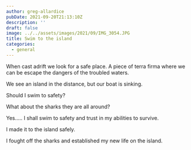 ```yaml
---
author: greg-allardice
pubDate: 2021-09-20T21:13:10Z
description: ''
draft: false
image: ../../assets/images/2021/09/IMG_3054.JPG
title: Swim to the island
categories:
  - general
---
```


When cast adrift we look for a safe place. A piece of terra firma where we can be escape the dangers of the troubled waters.

We see an island in the distance, but our boat is sinking.

Should I swim to safety?

What about the sharks they are all around?

Yes..... I shall swim to safety and trust in my abilities to survive.

I made it to the island safely.

I fought off the sharks and established my new life on the island.
